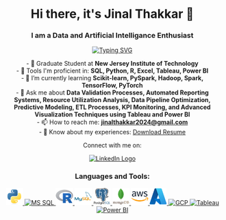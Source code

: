 <h1 align="center">Hi there, it's Jinal Thakkar 👋</h1>
<h3 align="center">I am a Data and Artificial Intelligance Enthusiast</h3>

<p align="center">
  <a href="https://git.io/typing-svg">
    <img src="https://readme-typing-svg.demolab.com?font=Fira+Code&pause=1000&width=435&lines=New+Jersey+Institute+of+Technology;Masters+in+Computer+Science;Data+Analyst+and+AI+Enthusiast+" alt="Typing SVG">
  </a>
</p>

<p align="center">
  - 🔭 Graduate Student at <strong>New Jersey Institute of Technology</strong><br>
  - 🌱 Tools I'm proficient in: <strong>SQL, Python, R, Excel, Tableau, Power BI </strong><br>
  - 🌱 I’m currently learning <strong>Scikit-learn, PySpark, Hadoop, Spark, TensorFlow, PyTorch</strong><br>
  - 💬 Ask me about <strong>Data Validation Processes, Automated Reporting Systems, Resource Utilization Analysis, Data Pipeline Optimization, Predictive Modeling, ETL Processes, KPI Monitoring, and Advanced Visualization Techniques using Tableau and Power BI</strong><br>
  - 📫 How to reach me: <strong><a href="mailto:jinalthakkar2024@gmail.com">jinalthakkar2024@gmail.com</a></strong><br>
  - 📄 Know about my experiences: <a href="[https://github.com/jinalthakkar7/Resume-/blob/main/Jinal_Thakkar_Resume.pdf]https://github.com/jinalthakkar7/MyResume/blob/main/Jinal_Thakkar_Data_Analyst.pdf">Download Resume</a>
</p>

<p align="center">Connect with me on:</p>

<p align="center">
  <a href="https://www.linkedin.com/in/jinalthakkar0411/" target="_blank">
    <img src="https://raw.githubusercontent.com/maurodesouza/profile-readme-generator/master/src/assets/icons/social/linkedin/default.svg" width="40" height="40" alt="LinkedIn Logo">
  </a>
</p>


<h3 align="center">Languages and Tools:</h3>
<p align="center"> 
  <!-- Python -->
  <a href="https://www.python.org" target="_blank" rel="noreferrer">
    <img src="https://raw.githubusercontent.com/devicons/devicon/master/icons/python/python-original.svg" alt="Python" width="40" height="40">
  </a>
  <!-- SQL -->
  <a href="https://www.microsoft.com/en-us/sql-server" target="_blank" rel="noreferrer">
    <img src="https://www.svgrepo.com/show/303229/microsoft-sql-server-logo.svg" alt="MS SQL" width="40" height="40">
  </a>
  <!-- R -->
  <a href="https://www.r-project.org" target="_blank" rel="noreferrer">
    <img src="https://raw.githubusercontent.com/devicons/devicon/master/icons/r/r-original.svg" alt="R" width="40" height="40">
  </a>
  <!-- MySQL -->
  <a href="https://www.mysql.com/" target="_blank" rel="noreferrer">
    <img src="https://raw.githubusercontent.com/devicons/devicon/master/icons/mysql/mysql-original-wordmark.svg" alt="MySQL" width="40" height="40">
  </a>
  <!-- PostgreSQL -->
  <a href="https://www.postgresql.org" target="_blank" rel="noreferrer">
    <img src="https://raw.githubusercontent.com/devicons/devicon/master/icons/postgresql/postgresql-original-wordmark.svg" alt="PostgreSQL" width="40" height="40">
  </a>
  <!-- MongoDB -->
  <a href="https://www.mongodb.com/" target="_blank" rel="noreferrer">
    <img src="https://raw.githubusercontent.com/devicons/devicon/master/icons/mongodb/mongodb-original-wordmark.svg" alt="MongoDB" width="40" height="40">
  </a>
  <!-- AWS -->
  <a href="https://aws.amazon.com" target="_blank" rel="noreferrer">
    <img src="https://raw.githubusercontent.com/devicons/devicon/master/icons/amazonwebservices/amazonwebservices-original-wordmark.svg" alt="AWS" width="40" height="40">
  </a>
  <!-- Microsoft Azure -->
  <a href="https://azure.microsoft.com/en-us/" target="_blank" rel="noreferrer">
    <img src="https://raw.githubusercontent.com/devicons/devicon/master/icons/azure/azure-original.svg" alt="Azure" width="40" height="40">
  </a>
  <!-- Google Cloud Platform -->
  <a href="https://cloud.google.com" target="_blank" rel="noreferrer">
    <img src="https://www.vectorlogo.zone/logos/google_cloud/google_cloud-icon.svg" alt="GCP" width="40" height="40">
  </a>
  <!-- Tableau -->
  <a href="https://www.tableau.com" target="_blank" rel="noreferrer">
    <img src="https://cdn.worldvectorlogo.com/logos/tableau-logo.svg" alt="Tableau" width="40" height="40">
  </a>
  <!-- Power BI -->
  <a href="https://powerbi.microsoft.com" target="_blank" rel="noreferrer">
    <img src="https://cdn.worldvectorlogo.com/logos/power-bi.svg" alt="Power BI" width="40" height="40">
  </a>
</p>
